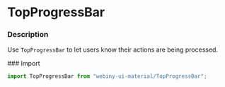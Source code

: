 # TopProgressBar

### Description
Use `TopProgressBar` to let users know their actions are being processed.

### Import
```js
import TopProgressBar from "webiny-ui-material/TopProgressBar";
```